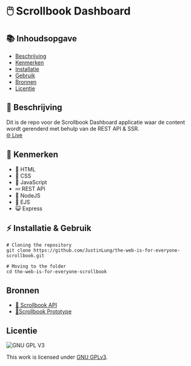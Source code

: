 # 🖱️ Scrollbook Dashboard

## 📚 Inhoudsopgave

  * [Beschrijving](#beschrijving)
  * [Kenmerken](#kenmerken)
  * [Installatie](#installatie)
  * [Gebruik](#gebruik)
  * [Bronnen](#bronnen)
  * [Licentie](#licentie)

## 📃 Beschrijving
Dit is de repo voor de Scrollbook Dashboard applicatie waar de content wordt gerenderd met behulp van de REST API & SSR.  
[🌐 Live]()

## 🔮 Kenmerken
* 📙 HTML
* 📘 CSS
* 🚀 JavaScript
* 💤 REST API
* 🍕 NodeJS
* 🤳 EJS
* 😺 Express

## ⚡ Installatie & Gebruik
```
# Cloning the repository
git clone https://github.com/JustinLung/the-web-is-for-everyone-scrollbook.git

# Moving to the folder
cd the-web-is-for-everyone-scrollbook
```

## Bronnen
- [🍉 Scrollbook API](https://github.com/fdnd-apis/scrollbook)
- [🙊Scrollbook Prototype](https://joopakerboom.nl/scrollbook-v3/presentation.html)

## Licentie

![GNU GPL V3](https://www.gnu.org/graphics/gplv3-127x51.png)

This work is licensed under [GNU GPLv3](./LICENSE).
